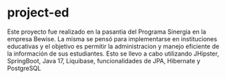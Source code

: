 # project-ed 

Este proyecto fue realizado en la pasantia del Programa Sinergia en la empresa Bewise. La misma se pensó para implementarse en instituciones educativas y el objetivo es permitir la administracion y manejo eficiente de la información de sus estudiantes. Esto se llevo a cabo utilizando JHipster, SpringBoot, Java 17, Liquibase, funcionalidades de JPA, Hibernate y PostgreSQL
